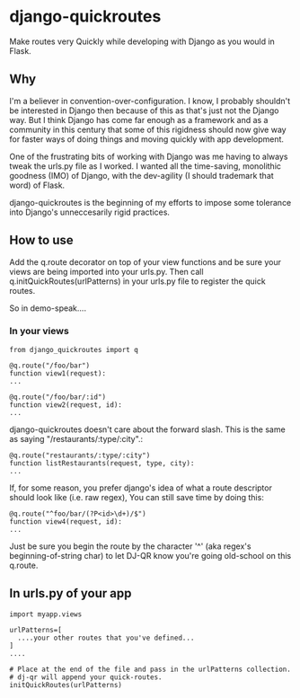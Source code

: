 # django-quickroutes
Make routes very Quickly while developing with Django as you would in Flask.

## Why
I'm a believer in convention-over-configuration. I know, I probably shouldn't be interested in Django then because of this as that's just not the Django way.
But I think Django has come far enough as a framework and as a community in this century that some of this rigidness should now give way for faster ways of doing things and moving quickly with app development.

One of the frustrating bits of working with Django was me having to always tweak the urls.py file as I worked. 
I wanted all the time-saving, monolithic goodness (IMO) of Django, with the dev-agility (I should trademark that word) of Flask.

django-quickroutes is the beginning of my efforts to impose some tolerance into Django's unneccesarily rigid practices.


## How to use
Add the q.route decorator on top of your view functions and be sure your views are being imported into your urls.py.
Then call q.initQuickRoutes(urlPatterns) in your urls.py file to register the quick routes. 

So in demo-speak....

### In your views
```
from django_quickroutes import q

@q.route("/foo/bar")
function view1(request):
...

@q.route("/foo/bar/:id")
function view2(request, id):
...
```

django-quickroutes doesn't care about the forward slash. 
This is the same as saying "/restaurants/:type/:city".:

```
@q.route("restaurants/:type/:city")
function listRestaurants(request, type, city):
...
```

If, for some reason, you prefer django's idea of what a route descriptor should look like (i.e. raw regex),
You can still save time by doing this:
```
@q.route("^foo/bar/(?P<id>\d+)/$")
function view4(request, id):
...
```
Just be sure you begin the route by the character '^' (aka regex's beginning-of-string char) to let DJ-QR know you're going old-school on this q.route.


## In urls.py of your app
```
import myapp.views

urlPatterns=[
  ....your other routes that you've defined...
]
....

# Place at the end of the file and pass in the urlPatterns collection. 
# dj-qr will append your quick-routes.
initQuickRoutes(urlPatterns)
```


